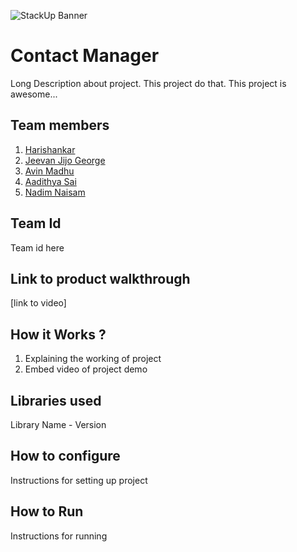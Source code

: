 ![StackUp Banner]([https://tinkerhub.frappe.cloud/files/stackup%20banner.jpeg])
# Contact Manager
Long Description about project. This project do that. This project is awesome...
## Team members
1. [Harishankar](github.com/Judgingboy)
2. [Jeevan Jijo George](github.com/Jeevanjijogeorge)
3. [Avin Madhu](github.com/avin-madhu)
4. [Aadithya Sai](github.com/AadithyaSai)
5. [Nadim Naisam](github.com/NadimNaisam)
## Team Id
Team id here
## Link to product walkthrough
[link to video]
## How it Works ?
1. Explaining the working of project
2. Embed video of project demo
## Libraries used
Library Name - Version
## How to configure
Instructions for setting up project
## How to Run
Instructions for running
